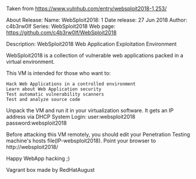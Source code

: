 Taken from https://www.vulnhub.com/entry/websploit2018-1,253/ 

About Release:
    Name: WebSploit2018: 1
    Date release: 27 Jun 2018
    Author: c4b3rw0lf
    Series: WebSploit2018
    Web page: https://github.com/c4b3rw0lf/WebSploit2018

Description:
WebSploit2018
Web Application Exploitation Environment

WebSploit2018 is a collection of vulnerable web applications packed in a virtual environment.

This VM is intended for those who want to:

    Hack Web Applications in a controlled environment
    Learn about Web Application security
    Test automatic vulnerability scanners
    Test and analyze source code

Unpack the VM and run it in your virtualization software. It gets an IP address via DHCP System Login: user:websploit2018 password:websploit2018

Before attacking this VM remotely, you should edit your Penetration Testing machine's hosts file(IP-websploit2018). Point your browser to http://websploit2018/

Happy WebApp hacking ;)

Vagrant box made by RedHatAugust
